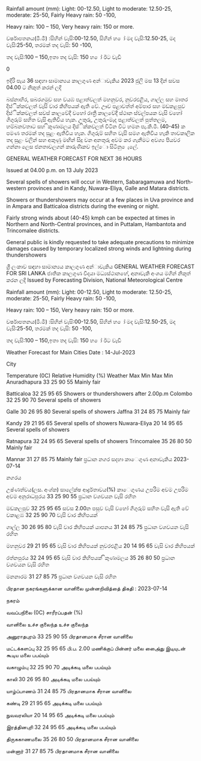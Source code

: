 Rainfall amount (mm): Light: 00-12.50, Light to moderate: 12.50-25, moderate: 25-50, Fairly Heavy rain: 50 -100,

Heavy rain: 100 – 150, Very heavy rain: 150 or more.

වර්ෂාපතනය(මි.මී) :සිහින් වැසි:00-12.50, සිහින් හ ෝ මද වැසි:12.50-25, මද වැසි:25-50, තරමක් තද වැසි: 50 -100,

තද වැසි:100 – 150,ඉතා තද වැසි: 150 හ ෝ ඊට වැඩි

0

ඉදිරි පැය 36 සඳහා සාමාන්‍යය කාලගුණ අන්‍ාවැකිය 2023 ජුලි මස 13 දින්‍ සවස 04.00 ට නිකුත් කරන්‍ ලදි

බස්නාහිර, සබරගමුව සහ වයඹ පළාත්වලත් මහනුවර, නුවරඑළිය, ගාල්ල සහ මාතර දිස්ික්කවලත් වැසි වාර කිහිපයක් ඇති වේ. ඌව පළාවත්ත් අම්පාර සහ මඩකළපුව දිස්ික්කවලත් සවස් කාලවේදී වහෝ රාත්‍රී කාලවේදී ස්ථාන ස්වල්පයක වැසි වහෝ ගිගුරුම් සහිත වැසි ඇතිවිය හැක. උතුරු, උතුරු-මැද පළාත්වලත් පුත්තලම, හම්බනවතාට සහ ිකුණාමලය දිස්ික්කවලත් විටින විට හමන පැ.කි.මී. (40-45) ක පමණ තරමක් තද සුළං ඇතිවිය හැක. ගිගුරුම් සහිත වැසි සමග ඇතිවිය හැකි තාවකාලික තද සුළං වලින් සහ අකුණු මඟින් සිදු වන අනතුරු අවම කර ගැනීමට අවශ්‍ය පියවර ගන්නා ලෙස ජනතාවලගන් කාරුණිකව ඉල්ො සිටිනු ෙැලේ.

GENERAL WEATHER FORECAST FOR NEXT 36 HOURS

Issued at 04.00 p.m. on 13 July 2023

Several spells of showers will occur in Western, Sabaragamuwa and North-western provinces and in Kandy, Nuwara-Eliya, Galle and Matara districts.

Showers or thundershowers may occur at a few places in Uva province and in Ampara and Batticaloa districts during the evening or night.

Fairly strong winds about (40-45) kmph can be expected at times in Northern and North-Central provinces, and in Puttalam, Hambantota and Trincomalee districts.

General public is kindly requested to take adequate precautions to minimize damages caused by temporary localized strong winds and lightning during thundershowers

ශ්‍රී ලංකාව සඳහා සාමාන්‍යය කාලගුණ අන්‍ාවැකිය GENERAL WEATHER FORECAST FOR SRI LANKA ජාතික කාලගුණ විදයා මධ්‍යස්ථානහේ, අනාවැකි අංශය මගින් නිකුත් කරන ලදි Issued by Forecasting Division, National Meteorological Centre

Rainfall amount (mm): Light: 00-12.50, Light to moderate: 12.50-25, moderate: 25-50, Fairly Heavy rain: 50 -100,

Heavy rain: 100 – 150, Very heavy rain: 150 or more.

වර්ෂාපතනය(මි.මී) :සිහින් වැසි:00-12.50, සිහින් හ ෝ මද වැසි:12.50-25, මද වැසි:25-50, තරමක් තද වැසි: 50 -100,

තද වැසි:100 – 150,ඉතා තද වැසි: 150 හ ෝ ඊට වැඩි

Weather Forecast for Main Cities Date : 14-Jul-2023

City

Temperature (0C) Relative Humidity (%) Weather Max Min Max Min Anuradhapura 33 25 90 55 Mainly fair

Batticaloa 32 25 95 65 Showers or thundershowers after 2.00p.m Colombo 32 25 90 70 Several spells of showers

Galle 30 26 95 80 Several spells of showers Jaffna 31 24 85 75 Mainly fair

Kandy 29 21 95 65 Several spells of showers Nuwara-Eliya 20 14 95 65 Several spells of showers

Ratnapura 32 24 95 65 Several spells of showers Trincomalee 35 26 80 50 Mainly fair

Mannar 31 27 85 75 Mainly fair ප්‍රධාන නගර සදහා කාෙගුණ අනාවැකිය 2023-07-14

නගරය

උෂ්ණත්වය(ලස. අංශ්‍ක) සාලේක්ෂ ආර්ද්‍රතාවය(%) කාෙගුණය උපරිම අවම උපරිම අවම අනුරාධපුරය 33 25 90 55 ප්‍රධාන වශවයන වැසි රහිත

මඩකලපුව 32 25 95 65 සවස 2.00න පසුව වැසි වහෝ ගිගුරුම් සහිත වැසි ඇති වේ වකාළඹ 32 25 90 70 වැසි වාර කිහිපයක්

ගාල්ල 30 26 95 80 වැසි වාර කිහිපයක් යාපනය 31 24 85 75 ප්‍රධාන වශවයන වැසි රහිත

මහනුවර 29 21 95 65 වැසි වාර කිහිපයක් නුවරඑළිය 20 14 95 65 වැසි වාර කිහිපයක්

රත්නපුරය 32 24 95 65 වැසි වාර කිහිපයක් ිකුණාමලය 35 26 80 50 ප්‍රධාන වශවයන වැසි රහිත

මනනාරම 31 27 85 75 ප්‍රධාන වශවයන වැසි රහිත

பிரதான நகரங்களுக்கான வானிலை முன்னறிவித்தை் திகதி : 2023-07-14

நகரம்

வவப்பநிலை (0C) சாரீரப்பதன் (%)

வானிலை உச்ச குலைந்த உச்ச குலைந்த

அனுராதபுரம் 33 25 90 55 பிரதானமாக சீரான வானிலை

மட்டக்களப்பு 32 25 95 65 பி.ப. 2.00 மணிக்குப் பின்னர் மலை அை்ைது இடியுடன் கூடிய மலை பபய்யும்

வகாழும்பு 32 25 90 70 அடிக்கடி மலை பபய்யும்

காலி 30 26 95 80 அடிக்கடி மலை பபய்யும்

யாழ்ப்பாணம் 31 24 85 75 பிரதானமாக சீரான வானிலை

கண்டி 29 21 95 65 அடிக்கடி மலை பபய்யும்

நுவவரலியா 20 14 95 65 அடிக்கடி மலை பபய்யும்

இரத்தினபுரி 32 24 95 65 அடிக்கடி மலை பபய்யும்

திருககாணமலை 35 26 80 50 பிரதானமாக சீரான வானிலை

மன்னார் 31 27 85 75 பிரதானமாக சீரான வானிலை